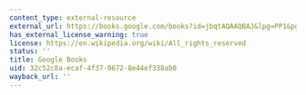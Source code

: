 ```yaml
---
content_type: external-resource
external_url: https://books.google.com/books?id=jbqtAQAAQBAJ&lpg=PP1&pg=PR13#v=onepage&q&f=false
has_external_license_warning: true
license: https://en.wikipedia.org/wiki/All_rights_reserved
status: ''
title: Google Books
uid: 32c52c8a-ecaf-4f37-9672-8e44ef338ab0
wayback_url: ''
---
```


